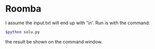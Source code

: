 # Roomba
I assume the input.txt will end up with '\n'.
Run is with the command:

```bash
$python solu.py
```

the result be shown on the command window.
